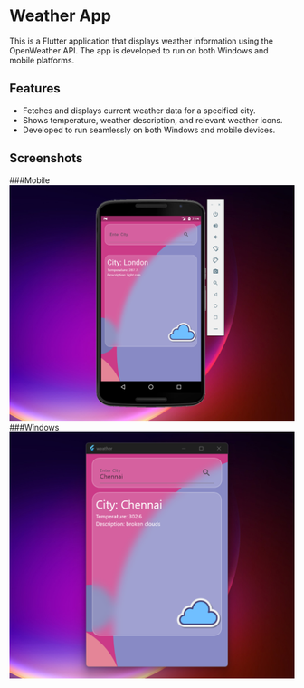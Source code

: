 # Weather App

This is a Flutter application that displays weather information using the OpenWeather API. The app is developed to run on both Windows and mobile platforms.

## Features

- Fetches and displays current weather data for a specified city.
- Shows temperature, weather description, and relevant weather icons.
- Developed to run seamlessly on both Windows and mobile devices.

## Screenshots
###Mobile
![Mobile Screenshot](screenshots/mobile.png)
###Windows
![Windows Screenshot](screenshots/windows.png)
